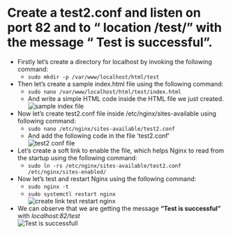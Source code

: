 # Create a test2.conf and listen on port 82 and to “ location /test/” with the message “ Test is successful”.

- Firstly let’s create a directory for localhost by invoking the following command:
  - `sudo mkdir -p /var/www/localhost/html/test`
- Then let’s create a sample index.html file using the following command:
  - `sudo nano /var/www/localhost/html/test/index.html`
  - And write a simple HTML code inside the HTML file we just created.<br/>
  ![sample index file]()
- Now let’s create test2.conf file inside /etc/nginx/sites-available using following command:
  - `sudo nano /etc/nginx/sites-available/test2.conf`
  - And add the following code in the file ‘test2.conf’<br/>
  ![test2 conf file]()
- Let’s create a soft link to enable the file, which helps Nginx to read from the startup using the following command:
  - `sudo ln -rs /etc/nginx/sites-available/test2.conf /etc/nginx/sites-enabled/`
- Now let’s test and restart Nginx using the following command:
  - `sudo nginx -t`
  - `sudo systemctl restart nginx`<br/>
  ![create link test restart nginx]()
- We can observe that we are getting the message **“Test is successful”** with _localhost:82/test_<br/>
  ![Test is successfull]()
